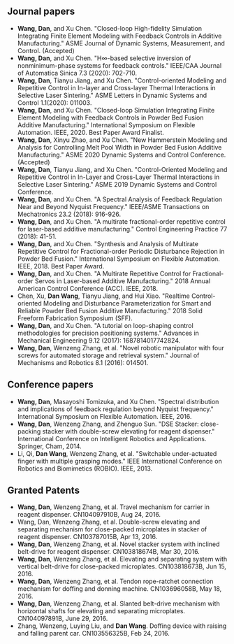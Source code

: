 ## Journal papers

- **Wang, Dan**, and Xu Chen. "Closed-loop High-fidelity Simulation Integrating Finite Element Modeling with Feedback Controls in Additive Manufacturing." ASME Journal of Dynamic Systems, Measurement, and Control. (Accepted)
- **Wang, Dan**, and Xu Chen. "H∞-based selective inversion of nonminimum-phase systems for feedback controls." IEEE/CAA Journal of Automatica Sinica 7.3 (2020): 702-710.
- **Wang, Dan**, Tianyu Jiang, and Xu Chen. "Control-oriented Modeling and Repetitive Control in In-layer and Cross-layer Thermal Interactions in Selective Laser Sintering." ASME Letters in Dynamic Systems and Control 1.1(2020): 011003.
- **Wang, Dan**, and Xu Chen. "Closed-loop Simulation Integrating Finite Element Modeling with Feedback Controls in Powder Bed Fusion Additive Manufacturing." International Symposium on Flexible Automation. IEEE, 2020. Best Paper Award Finalist.
- **Wang, Dan**, Xinyu Zhao, and Xu Chen. "New Hammerstein Modeling and Analysis for Controlling Melt Pool Width in Powder Bed Fusion Additive Manufacturing." ASME 2020 Dynamic Systems and Control Conference. (Accepted)
- **Wang, Dan**, Tianyu Jiang, and Xu Chen. "Control-Oriented Modeling and Repetitive Control in In-Layer and Cross-Layer Thermal Interactions in Selective Laser Sintering." ASME 2019 Dynamic Systems and Control Conference.
- **Wang, Dan**, and Xu Chen. "A Spectral Analysis of Feedback Regulation Near and Beyond Nyquist Frequency." IEEE/ASME Transactions on Mechatronics 23.2 (2018): 916-926.
- **Wang, Dan**, and Xu Chen. "A multirate fractional-order repetitive control for laser-based additive manufacturing." Control Engineering Practice 77 (2018): 41-51.
- **Wang, Dan**, and Xu Chen. "Synthesis and Analysis of Multirate Repetitive Control for Fractional-order Periodic Disturbance Rejection in Powder Bed Fusion." International Symposium on Flexible Automation. IEEE, 2018. Best Paper Award.
- **Wang, Dan**, and Xu Chen. "A Multirate Repetitive Control for Fractional-order Servos in Laser-based Additive Manufacturing." 2018 Annual American Control Conference (ACC). IEEE, 2018.
- Chen, Xu, **Dan Wang**, Tianyu Jiang, and Hui Xiao. "Realtime Control-oriented Modeling and Disturbance Parameterization for Smart and Reliable Powder Bed Fusion Additive Manufacturing." 2018 Solid Freeform Fabrication Symposium (SFF).
- **Wang, Dan**, and Xu Chen. "A tutorial on loop-shaping control methodologies for precision positioning systems." Advances in Mechanical Engineering 9.12 (2017): 1687814017742824.
- **Wang, Dan**, Wenzeng Zhang, et al. "Novel robotic manipulator with four screws for automated storage and retrieval system." Journal of Mechanisms and Robotics 8.1 (2016): 014501.

## Conference papers

- **Wang, Dan**, Masayoshi Tomizuka, and Xu Chen. "Spectral distribution and implications of feedback regulation beyond Nyquist frequency." International Symposium on Flexible Automation. IEEE, 2016.
- **Wang, Dan**, Wenzeng Zhang, and Zhenguo Sun. "DSE Stacker: close-packing stacker with double-screw elevating for reagent dispenser." International Conference on Intelligent Robotics and Applications. Springer, Cham, 2014.
- Li, Qi, **Dan Wang**, Wenzeng Zhang, et al. "Switchable under-actuated finger with multiple grasping modes." IEEE International Conference on Robotics and Biomimetics (ROBIO). IEEE, 2013.

## Granted Patents

- **Wang, Dan**, Wenzeng Zhang, et al. Travel mechanism for carrier in reagent dispenser. CN104097910B, Aug 24, 2016.
- Wang, Dan, Wenzeng Zhang, et al. Double-screw elevating and separating mechanism for close-packed microplates in stacker of reagent dispenser. CN103787015B, Apr 13, 2016.
- **Wang, Dan**, Wenzeng Zhang, et al. Novel stacker system with inclined belt-drive for reagent dispenser. CN103818674B, Mar 30, 2016.
- **Wang, Dan**, Wenzeng Zhang, et al. Elevating and separating system with vertical belt-drive for close-packed microplates. CN103818673B, Jun 15, 2016.
- **Wang, Dan**, Wenzeng Zhang, et al. Tendon rope-ratchet connection mechanism for doffing and donning machine. CN103696058B, May 18, 2016.
- **Wang, Dan**, Wenzeng Zhang, et al. Slanted belt-drive mechanism with horizontal shafts for elevating and separating microplates. CN104097891B, June 29, 2016.
- Zhang, Wenzeng, Luying Liu, and **Dan Wang**. Doffing device with raising and falling parent car. CN103556325B, Feb 24, 2016.


